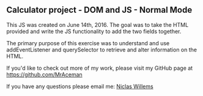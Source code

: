 ## Calculator project - DOM and JS - Normal Mode

This JS was created on June 14th, 2016.  The goal was to take the HTML provided and write the JS functionality to add the two fields together.

The primary purpose of this exercise was to understand and use addEventListener and querySelector to retrieve and alter information on the HTML.

If you'd like to check out more of my work, please visit my GitHub page at https://github.com/MrAceman

If you have any questions please email me: [Niclas Willems](mailto:niclas.willems@gmail.com)
